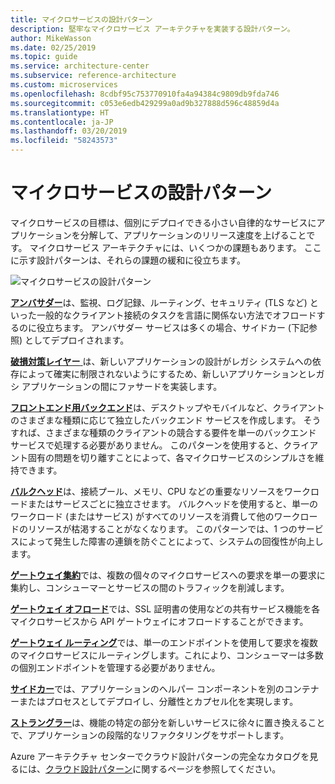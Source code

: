 ```yaml
---
title: マイクロサービスの設計パターン
description: 堅牢なマイクロサービス アーキテクチャを実装する設計パターン。
author: MikeWasson
ms.date: 02/25/2019
ms.topic: guide
ms.service: architecture-center
ms.subservice: reference-architecture
ms.custom: microservices
ms.openlocfilehash: 8cdbf95c753770910fa4a94384c9809db9fda746
ms.sourcegitcommit: c053e6edb429299a0ad9b327888d596c48859d4a
ms.translationtype: HT
ms.contentlocale: ja-JP
ms.lasthandoff: 03/20/2019
ms.locfileid: "58243573"
---
```

# <a name="design-patterns-for-microservices"></a>マイクロサービスの設計パターン

マイクロサービスの目標は、個別にデプロイできる小さい自律的なサービスにアプリケーションを分解して、アプリケーションのリリース速度を上げることです。 マイクロサービス アーキテクチャには、いくつかの課題もあります。 ここに示す設計パターンは、それらの課題の緩和に役立ちます。

![マイクロサービスの設計パターン](../images/microservices-patterns.png)

[**アンバサダー**](../../patterns/ambassador.md)は、監視、ログ記録、ルーティング、セキュリティ (TLS など) といった一般的なクライアント接続のタスクを言語に関係ない方法でオフロードするのに役立ちます。 アンバサダー サービスは多くの場合、サイドカー (下記参照) としてデプロイされます。

[**破損対策レイヤー** ](../../patterns/anti-corruption-layer.md)は、新しいアプリケーションの設計がレガシ システムへの依存によって確実に制限されないようにするため、新しいアプリケーションとレガシ アプリケーションの間にファサードを実装します。

[**フロントエンド用バックエンド**](../../patterns/backends-for-frontends.md)は、デスクトップやモバイルなど、クライアントのさまざまな種類に応じて独立したバックエンド サービスを作成します。 そうすれば、さまざまな種類のクライアントの競合する要件を単一のバックエンド サービスで処理する必要がありません。 このパターンを使用すると、クライアント固有の問題を切り離すことによって、各マイクロサービスのシンプルさを維持できます。

[**バルクヘッド**](../../patterns/bulkhead.md)は、接続プール、メモリ、CPU などの重要なリソースをワークロードまたはサービスごとに独立させます。 バルクヘッドを使用すると、単一のワークロード (またはサービス) がすべてのリソースを消費して他のワークロードのリソースが枯渇することがなくなります。 このパターンでは、1 つのサービスによって発生した障害の連鎖を防ぐことによって、システムの回復性が向上します。

[**ゲートウェイ集約**](../../patterns/gateway-aggregation.md)では、複数の個々のマイクロサービスへの要求を単一の要求に集約し、コンシューマーとサービスの間のトラフィックを削減します。

[**ゲートウェイ オフロード**](../../patterns/gateway-offloading.md)では、SSL 証明書の使用などの共有サービス機能を各マイクロサービスから API ゲートウェイにオフロードすることができます。

[**ゲートウェイ ルーティング**](../../patterns/gateway-routing.md)では、単一のエンドポイントを使用して要求を複数のマイクロサービスにルーティングします。これにより、コンシューマーは多数の個別エンドポイントを管理する必要がありません。

[**サイドカー**](../../patterns/sidecar.md)では、アプリケーションのヘルパー コンポーネントを別のコンテナーまたはプロセスとしてデプロイし、分離性とカプセル化を実現します。

[**ストラングラー**](../../patterns/strangler.md)は、機能の特定の部分を新しいサービスに徐々に置き換えることで、アプリケーションの段階的なリファクタリングをサポートします。

Azure アーキテクチャ センターでクラウド設計パターンの完全なカタログを見るには、[クラウド設計パターン](../../patterns/index.md)に関するページを参照してください。
